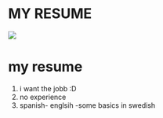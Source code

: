 <!DOCTYPE html>
<html lang="en">

<head>
  <meta charset="UTF-8">
  <h1>MY RESUME</h1>
</head>
<img src="https://www.indiafilings.com/learn/wp-content/uploads/2023/03/Can-a-single-person-own-a-firm-in-India.jpg">
<body>
  <h1>my resume</h1>
  <ol>
    <li>i want the jobb :D</li>
    <li>no experience </li>
    <li>spanish- englsih -some basics in swedish</li>
  </ol>
</body>

</html>
